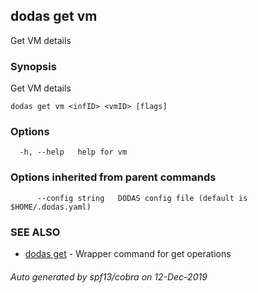 ## dodas get vm

Get VM details

### Synopsis

Get VM details

```
dodas get vm <infID> <vmID> [flags]
```

### Options

```
  -h, --help   help for vm
```

### Options inherited from parent commands

```
      --config string   DODAS config file (default is $HOME/.dodas.yaml)
```

### SEE ALSO

* [dodas get](dodas_get.md)	 - Wrapper command for get operations

###### Auto generated by spf13/cobra on 12-Dec-2019
